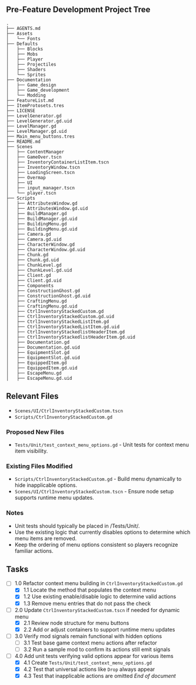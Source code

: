 ## Pre-Feature Development Project Tree
```
.
├── AGENTS.md
├── Assets
│   └── Fonts
├── Defaults
│   ├── Blocks
│   ├── Mobs
│   ├── Player
│   ├── Projectiles
│   ├── Shaders
│   └── Sprites
├── Documentation
│   ├── Game_design
│   ├── Game_development
│   └── Modding
├── FeatureList.md
├── ItemProtosets.tres
├── LICENSE
├── LevelGenerator.gd
├── LevelGenerator.gd.uid
├── LevelManager.gd
├── LevelManager.gd.uid
├── Main_menu_buttons.tres
├── README.md
├── Scenes
│   ├── ContentManager
│   ├── GameOver.tscn
│   ├── InventoryContainerListItem.tscn
│   ├── InventoryWindow.tscn
│   ├── LoadingScreen.tscn
│   ├── Overmap
│   ├── UI
│   ├── input_manager.tscn
│   └── player.tscn
├── Scripts
│   ├── AttributesWindow.gd
│   ├── AttributesWindow.gd.uid
│   ├── BuildManager.gd
│   ├── BuildManager.gd.uid
│   ├── BuildingMenu.gd
│   ├── BuildingMenu.gd.uid
│   ├── Camera.gd
│   ├── Camera.gd.uid
│   ├── CharacterWindow.gd
│   ├── CharacterWindow.gd.uid
│   ├── Chunk.gd
│   ├── Chunk.gd.uid
│   ├── ChunkLevel.gd
│   ├── ChunkLevel.gd.uid
│   ├── Client.gd
│   ├── Client.gd.uid
│   ├── Components
│   ├── ConstructionGhost.gd
│   ├── ConstructionGhost.gd.uid
│   ├── CraftingMenu.gd
│   ├── CraftingMenu.gd.uid
│   ├── CtrlInventoryStackedCustom.gd
│   ├── CtrlInventoryStackedCustom.gd.uid
│   ├── CtrlInventoryStackedListItem.gd
│   ├── CtrlInventoryStackedListItem.gd.uid
│   ├── CtrlInventoryStackedlistHeaderItem.gd
│   ├── CtrlInventoryStackedlistHeaderItem.gd.uid
│   ├── Documentation.gd
│   ├── Documentation.gd.uid
│   ├── EquipmentSlot.gd
│   ├── EquipmentSlot.gd.uid
│   ├── EquippedItem.gd
│   ├── EquippedItem.gd.uid
│   ├── EscapeMenu.gd
│   ├── EscapeMenu.gd.uid
```
## Relevant Files
- `Scenes/UI/CtrlInventoryStackedCustom.tscn`
- `Scripts/CtrlInventoryStackedCustom.gd`
### Proposed New Files
- `Tests/Unit/test_context_menu_options.gd` - Unit tests for context menu item visibility.
### Existing Files Modified
- `Scripts/CtrlInventoryStackedCustom.gd` - Build menu dynamically to hide inapplicable options.
- `Scenes/UI/CtrlInventoryStackedCustom.tscn` - Ensure node setup supports runtime menu updates.

### Notes
- Unit tests should typically be placed in /Tests/Unit/.
- Use the existing logic that currently disables options to determine which menu items are removed.
- Keep the ordering of menu options consistent so players recognize familiar actions.

## Tasks
- [ ] 1.0 Refactor context menu building in `CtrlInventoryStackedCustom.gd`
  - [x] 1.1 Locate the method that populates the context menu
  - [x] 1.2 Use existing enable/disable logic to determine valid actions
  - [x] 1.3 Remove menu entries that do not pass the check
- [ ] 2.0 Update `CtrlInventoryStackedCustom.tscn` if needed for dynamic menu
  - [x] 2.1 Review node structure for menu buttons
  - [x] 2.2 Add or adjust containers to support runtime menu updates
- [ ] 3.0 Verify mod signals remain functional with hidden options
  - [ ] 3.1 Test base game context menu actions after refactor
  - [ ] 3.2 Run a sample mod to confirm its actions still emit signals
- [ ] 4.0 Add unit tests verifying valid options appear for various items
  - [x] 4.1 Create `Tests/Unit/test_context_menu_options.gd`
  - [x] 4.2 Test that universal actions like `Drop` always appear
  - [x] 4.3 Test that inapplicable actions are omitted
*End of document*
